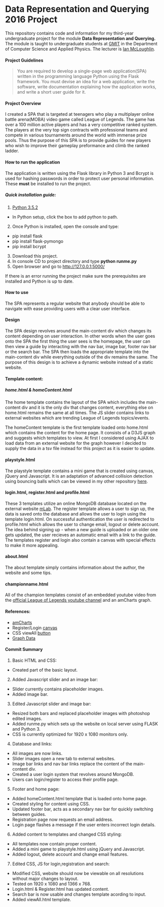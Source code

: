 # Data Representation and Querying 2016 Project
This repository contains code and information for my third-year undergraduate project for the module **Data Representation and Querying.** The module is taught to undergraduate students at [GMIT](http://www.gmit.ie/) in the Department of Computer Science and Applied Physics. The lecturer is [Ian McLoughlin](https://ianmcloughlin.github.io/).

#### Project Guidelines
> You are required to develop a single-page web application(SPA) written in the programming language Python using the Flask framework. You must devise an idea for a web application, write the software, write documentation explaining how the application works, and write a short user guide for it.

#### Project Overview
I created a SPA that is targeted at teenagers who play a multiplayer online battle arena(MOBA) video game called League of Legends. The game has over a 100 million active players and has a very competitive ranked system. The players at the very top sign contracts with professional teams and compete in various tournaments around the world with immense prize pools. Thus the purpose of this SPA is to provide guides for new players who wish to improve their gameplay preformance and climb the ranked ladder. 

#### How to run the application
The application is written using the Flask library in Python 3 and Bcrypt is used for hashing passwords in order to protect user personal information. These **must** be installed to run the project.

##### Quick installation guide:
1. [Python 3.5.2](https://www.python.org/downloads/release/python-352/)
  * In Python setup, click the box to add python to path.
2. Once Python is installed, open the console and type:
  * pip install flask
  * pip install flask-pymongo
  * pip install bcrypt
3. Download this project.
4. In console CD to project directory and type **python runme.py**
5. Open browser and go to http://127.0.0.1:5000/

If there is an error running the project make sure the prerequisites are installed and Python is up to date.

#### How to use
The SPA represents a regular website that anybody should be able to navigate with ease providing users with a clear user interface.

#### Design
The SPA design revolves around the main-content div which changes its content depending on user interaction. In other words when the user goes onto the SPA the first thing the user sees is the homepage, the user can then view a guide by interacting with the nav bar, image bar, footer nav bar or the search bar. The SPA then loads the appropriate template into the main-content div while everything outside of the div remains the same. The purpose of this design is to achieve a dynamic website instead of a static website.

#### Template content:
##### home.html & homeContent.html
The home template contains the layout of the SPA which includes the main-content div and it is the only div that changes content, everything else on home.html remains the same at all times. The JS slider contains links to external websites which are trending League of Legends topics/events.

The homeContent template is the first template loaded onto home.html which contains the content for the home page. It consists of a D3JS graph and suggests which templates to view. At first I considered using AJAX to load data from an external website for the graph however I decided to supply the data in a tsv file instead for this project as it is easier to update.

#### playstyle.html
The playstyle template contains a mini game that is created using canvas, jQuery and Javascript. It is an adaptation of advanced collision detection using bouncing balls which can be viewed in my other repository [here](https://github.com/RicardsGraudins/Canvas-Advanced-Collision).

#### login.html, register.html and profile.html
These 3 templates utilize an online MongoDB database located on the external website [mLab](https://mlab.com/). The register template allows a user to sign up, the data is saved onto the database and allows the user to login using the template login.html. On successful authentication the user is redirected to profile.html which allows the user to change email, logout or delete account. The idea behind signing up - when a new guide is uploaded or an older one gets updated, the user recieves an automatic email with a link to the guide.
The templates register and login also contain a canvas with special effects to make it more appealing.

#### about.html
The about template simply contains information about the author, the website and some tips.

#### championname.html
All of the champion templates consist of an embedded youtube video from the [official League of Legends youtube channel](https://www.youtube.com/channel/UC2t5bjwHdUX4vM2g8TRDq5g) and an amCharts graph.

#### References:
* [amCharts](https://www.amcharts.com/demos/)
* Register/Login [canvas](http://www.html5canvastutorials.com/tutorials/html5-canvas-exploding-dots/)
* CSS viewAll [button](http://livetools.uiparade.com/button-builder.html#)
* [Graph Data](http://www.leagueofgraphs.com/champions/stats)

#### Commit Summary
1. Basic HTML and CSS:
  * Created part of the basic layout.
2. Added Javascript slider and an image bar:
  * Slider currently contains placeholder images.
  * Added image bar.
3. Edited Javascript slider and image bar:
  * Resized both bars and replaced placeholder images with photoshop edited images.
  * Added runme.py which sets up the website on local server using FLASK and Python 3.
  * CSS is currently optimized for 1920 x 1080 monitors only. 
4. Database and links:
  * All images are now links.
  * Slider images open a new tab to external websites.
  * Image bar links and nav bar links replace the content of the main-content div.
  * Created a user login system that revolves around MongoDB.
  * Users can login/register to access their profile page. 
5. Footer and home page:
  * Added homeContent.html template that is loaded onto home page.
  * Created styling for content using CSS.
  * Updated footer bar, acts as a secondary nav bar for quickly switching between guides.
  * Registration page now requests an email address. 
  * Login page flashes a message if the user enters incorrect login details.
6. Added content to templates and changed CSS styling:
  * All templates now contain proper content.
  * Added a mini game to playstyle.html using jQuery and Javascript.
  * Added logout, delete account and change email features.   
7. Edited CSS, JS for login,registration and search:
  * Modified CSS, website should now be viewable on all resolutions without major changes to layout.
  * Tested on 1920 x 1080 and 1366 x 768.
  * Login.html & Register.html has updated content.
  * Search bar is now usable and changes template acording to input.
  * Added viewAll.html template.
